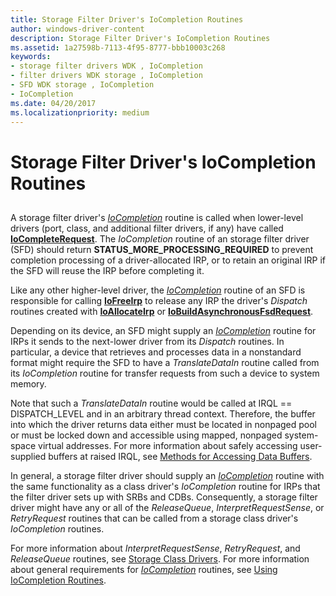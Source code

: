 ```yaml
---
title: Storage Filter Driver's IoCompletion Routines
author: windows-driver-content
description: Storage Filter Driver's IoCompletion Routines
ms.assetid: 1a27598b-7113-4f95-8777-bbb10003c268
keywords:
- storage filter drivers WDK , IoCompletion
- filter drivers WDK storage , IoCompletion
- SFD WDK storage , IoCompletion
- IoCompletion
ms.date: 04/20/2017
ms.localizationpriority: medium
---
```


# Storage Filter Driver's IoCompletion Routines


## <span id="ddk_storage_filter_drivers_iocompletion_routines_kg"></span><span id="DDK_STORAGE_FILTER_DRIVERS_IOCOMPLETION_ROUTINES_KG"></span>


A storage filter driver's [*IoCompletion*](https://msdn.microsoft.com/library/windows/hardware/ff548354) routine is called when lower-level drivers (port, class, and additional filter drivers, if any) have called [**IoCompleteRequest**](https://msdn.microsoft.com/library/windows/hardware/ff548343). The *IoCompletion* routine of an storage filter driver (SFD) should return **STATUS\_MORE\_PROCESSING\_REQUIRED** to prevent completion processing of a driver-allocated IRP, or to retain an original IRP if the SFD will reuse the IRP before completing it.

Like any other higher-level driver, the [*IoCompletion*](https://msdn.microsoft.com/library/windows/hardware/ff548354) routine of an SFD is responsible for calling [**IoFreeIrp**](https://msdn.microsoft.com/library/windows/hardware/ff549113) to release any IRP the driver's *Dispatch* routines created with [**IoAllocateIrp**](https://msdn.microsoft.com/library/windows/hardware/ff548257) or [**IoBuildAsynchronousFsdRequest**](https://msdn.microsoft.com/library/windows/hardware/ff548310).

Depending on its device, an SFD might supply an [*IoCompletion*](https://msdn.microsoft.com/library/windows/hardware/ff548354) routine for IRPs it sends to the next-lower driver from its *Dispatch* routines. In particular, a device that retrieves and processes data in a nonstandard format might require the SFD to have a *TranslateDataIn* routine called from its *IoCompletion* routine for transfer requests from such a device to system memory.

Note that such a *TranslateDataIn* routine would be called at IRQL == DISPATCH\_LEVEL and in an arbitrary thread context. Therefore, the buffer into which the driver returns data either must be located in nonpaged pool or must be locked down and accessible using mapped, nonpaged system-space virtual addresses. For more information about safely accessing user-supplied buffers at raised IRQL, see [Methods for Accessing Data Buffers](https://msdn.microsoft.com/library/windows/hardware/ff554436).

In general, a storage filter driver should supply an [*IoCompletion*](https://msdn.microsoft.com/library/windows/hardware/ff548354) routine with the same functionality as a class driver's *IoCompletion* routine for IRPs that the filter driver sets up with SRBs and CDBs. Consequently, a storage filter driver might have any or all of the *ReleaseQueue*, *InterpretRequestSense*, or *RetryRequest* routines that can be called from a storage class driver's *IoCompletion* routines.

For more information about *InterpretRequestSense*, *RetryRequest*, and *ReleaseQueue* routines, see [Storage Class Drivers](storage-class-drivers.md). For more information about general requirements for [*IoCompletion*](https://msdn.microsoft.com/library/windows/hardware/ff548354) routines, see [Using IoCompletion Routines](https://msdn.microsoft.com/library/windows/hardware/ff565398).

 

 




